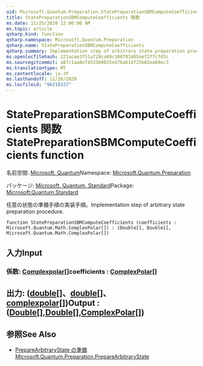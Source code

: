 ```yaml
---
uid: Microsoft.Quantum.Preparation.StatePreparationSBMComputeCoefficients
title: StatePreparationSBMComputeCoefficients 関数
ms.date: 11/25/2020 12:00:00 AM
ms.topic: article
qsharp.kind: function
qsharp.namespace: Microsoft.Quantum.Preparation
qsharp.name: StatePreparationSBMComputeCoefficients
qsharp.summary: Implementation step of arbitrary state preparation procedure.
ms.openlocfilehash: 221acae3751a729ca69c308783405aef2f7cfd3c
ms.sourcegitcommit: a87c1aa8e7453360025e47ba614f25b02ea84ec3
ms.translationtype: MT
ms.contentlocale: ja-JP
ms.lasthandoff: 11/26/2020
ms.locfileid: "96210337"
---
```

# <a name="statepreparationsbmcomputecoefficients-function"></a><span data-ttu-id="91fde-102">StatePreparationSBMComputeCoefficients 関数</span><span class="sxs-lookup"><span data-stu-id="91fde-102">StatePreparationSBMComputeCoefficients function</span></span>

<span data-ttu-id="91fde-103">名前空間: [Microsoft. Quantum](xref:Microsoft.Quantum.Preparation)</span><span class="sxs-lookup"><span data-stu-id="91fde-103">Namespace: [Microsoft.Quantum.Preparation](xref:Microsoft.Quantum.Preparation)</span></span>

<span data-ttu-id="91fde-104">パッケージ: [Microsoft. Quantum. Standard](https://nuget.org/packages/Microsoft.Quantum.Standard)</span><span class="sxs-lookup"><span data-stu-id="91fde-104">Package: [Microsoft.Quantum.Standard](https://nuget.org/packages/Microsoft.Quantum.Standard)</span></span>


<span data-ttu-id="91fde-105">任意の状態の準備手順の実装手順。</span><span class="sxs-lookup"><span data-stu-id="91fde-105">Implementation step of arbitrary state preparation procedure.</span></span>

```qsharp
function StatePreparationSBMComputeCoefficients (coefficients : Microsoft.Quantum.Math.ComplexPolar[]) : (Double[], Double[], Microsoft.Quantum.Math.ComplexPolar[])
```


## <a name="input"></a><span data-ttu-id="91fde-106">入力</span><span class="sxs-lookup"><span data-stu-id="91fde-106">Input</span></span>

### <a name="coefficients--complexpolar"></a><span data-ttu-id="91fde-107">係数: [Complexpolar](xref:Microsoft.Quantum.Math.ComplexPolar)[]</span><span class="sxs-lookup"><span data-stu-id="91fde-107">coefficients : [ComplexPolar](xref:Microsoft.Quantum.Math.ComplexPolar)[]</span></span>





## <a name="output--doubledoublecomplexpolar"></a><span data-ttu-id="91fde-108">出力: ([double](xref:microsoft.quantum.lang-ref.double)[]、[double](xref:microsoft.quantum.lang-ref.double)[]、[complexpolar](xref:Microsoft.Quantum.Math.ComplexPolar)[])</span><span class="sxs-lookup"><span data-stu-id="91fde-108">Output : ([Double](xref:microsoft.quantum.lang-ref.double)[],[Double](xref:microsoft.quantum.lang-ref.double)[],[ComplexPolar](xref:Microsoft.Quantum.Math.ComplexPolar)[])</span></span>



## <a name="see-also"></a><span data-ttu-id="91fde-109">参照</span><span class="sxs-lookup"><span data-stu-id="91fde-109">See Also</span></span>

- [<span data-ttu-id="91fde-110">PrepareArbitraryState の準備</span><span class="sxs-lookup"><span data-stu-id="91fde-110">Microsoft.Quantum.Preparation.PrepareArbitraryState</span></span>](xref:Microsoft.Quantum.Preparation.PrepareArbitraryState)